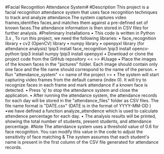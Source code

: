 #Facial Recognition Attendance System#
#Description 
This project is a facial recognition attendance system that uses face recognition techniques to track and analyze attendance.The system captures video frames,identifies faces,and matches them against a pre-defined set of known faces.The attendance information is then stored in CSV files for further analysis.
#Preliminary Installations
• This code is written in Python 3.x , To run this project, we need the following libraries:
• face_recognition library
• cv2 (OpenCV) library
• numpy library
• openpyxl library (for attendance analysis)
!pip3 install face_recognition
!pip3 install opencv-python
!pip3 install numpy 
!pip3 install openpyxl
• Download or clone the project code from the GitHub repository << >>
#Usage
• Place the images of the known faces in the "pictures" folder. Each image should contain
only one face and the file name should correspond to the name of the person.
• Run "attendance_system" << name of the project >>
• The system will start capturing video frames from the default camera (index 0). It will try
to recognize faces in each frame and mark attendance if a known face is detected.
• Press 'q' to stop the attendance system and close the application.
• After running the attendance system, the attendance records for each day will be stored in
the "attendance_files" folder as CSV files. The file name format is "DATE.csv" (DATE is
in the format of YYYY-MM-DD )
•we have defined a function analyze_attendence which is used to calculate attendence percentage for each day.
• The analysis results will be printed, showing the total number of students, present
students, and attendance percentage.
#Note
The attendance system uses a threshold value of 0.6 for face recognition. You can modify this
value in the code to adjust the sensitivity of face matching & The system assumes that each
student's name is present in the first column of the CSV file generated for attendance records.



